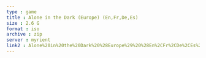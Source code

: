 ```yaml
---
type : game
title : Alone in the Dark (Europe) (En,Fr,De,Es)
size : 2.6 G
format : iso
archive : zip
server : myrient
link2 : Alone%20in%20the%20Dark%20%28Europe%29%20%28En%2CFr%2CDe%2CEs%29
---
```

